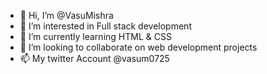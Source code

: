 - 👋 Hi, I’m @VasuMishra
- 👀 I’m interested in Full stack development
- 🌱 I’m currently learning HTML & CSS
- 💞️ I’m looking to collaborate on web development projects
- 📫 My twitter Account @vasum0725

<!---
Vasu-017/Vasu-017 is a ✨ special ✨ repository because its `README.md` (this file) appears on your GitHub profile.
You can click the Preview link to take a look at your changes.
--->
